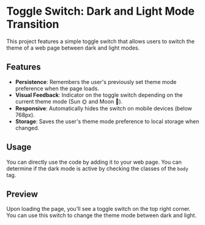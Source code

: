# Toggle Switch: Dark and Light Mode Transition
This project features a simple toggle switch that allows users to switch the theme of a web page between dark and light modes.

## Features

- **Persistence**: Remembers the user's previously set theme mode preference when the page loads.
- **Visual Feedback**: Indicator on the toggle switch depending on the current theme mode (Sun 🌞 and Moon 🌙).
- **Responsive**: Automatically hides the switch on mobile devices (below 768px).
- **Storage**: Saves the user's theme mode preference to local storage when changed.

## Usage

You can directly use the code by adding it to your web page. You can determine if the dark mode is active by checking the classes of the `body` tag.

## Preview

Upon loading the page, you'll see a toggle switch on the top right corner. You can use this switch to change the theme mode between dark and light.
